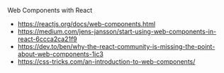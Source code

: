 Web Components with React

- https://reactjs.org/docs/web-components.html
- https://medium.com/jens-jansson/start-using-web-components-in-react-6ccca2ca21f9
- https://dev.to/ben/why-the-react-community-is-missing-the-point-about-web-components-1ic3
- https://css-tricks.com/an-introduction-to-web-components/
